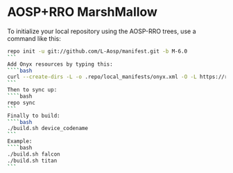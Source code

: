 AOSP+RRO MarshMallow
===========

To initialize your local repository using the AOSP-RRO trees, use a command like this:
````bash
repo init -u git://github.com/L-Aosp/manifest.git -b M-6.0
```
Add Onyx resources by typing this:
````bash
curl --create-dirs -L -o .repo/local_manifests/onyx.xml -O -L https://raw.githubusercontent.com/L-Aosp/manifest/M-6.0/onyx.xml
```
Then to sync up:
````bash
repo sync
```
Finally to build:
````bash
./build.sh device_codename
```
Example:
````bash
./build.sh falcon
./build.sh titan
```
